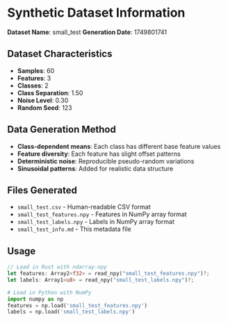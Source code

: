 # Synthetic Dataset Information
**Dataset Name**: small_test
**Generation Date**: 1749801741

## Dataset Characteristics
- **Samples**: 60
- **Features**: 3
- **Classes**: 2
- **Class Separation**: 1.50
- **Noise Level**: 0.30
- **Random Seed**: 123

## Data Generation Method
- **Class-dependent means**: Each class has different base feature values
- **Feature diversity**: Each feature has slight offset patterns
- **Deterministic noise**: Reproducible pseudo-random variations
- **Sinusoidal patterns**: Added for realistic data structure

## Files Generated
- `small_test.csv` - Human-readable CSV format
- `small_test_features.npy` - Features in NumPy array format
- `small_test_labels.npy` - Labels in NumPy array format
- `small_test_info.md` - This metadata file

## Usage
```rust
// Load in Rust with ndarray-npy
let features: Array2<f32> = read_npy("small_test_features.npy")?;
let labels: Array1<u8> = read_npy("small_test_labels.npy")?;
```

```python
# Load in Python with NumPy
import numpy as np
features = np.load('small_test_features.npy')
labels = np.load('small_test_labels.npy')
```
